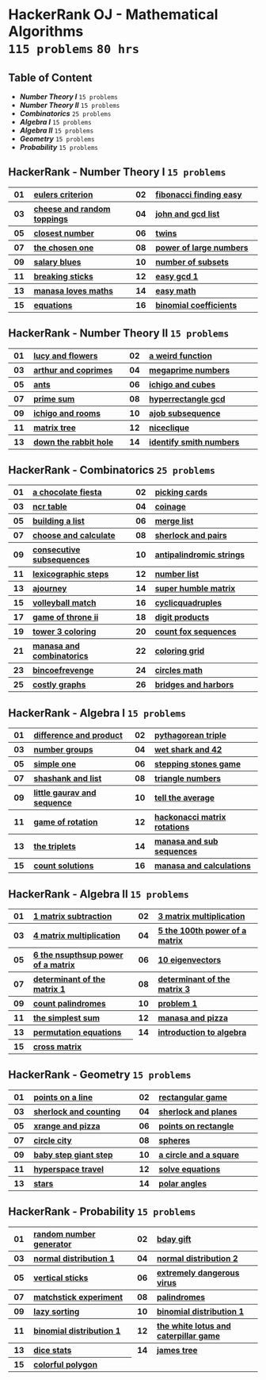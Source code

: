 # HackerRank OJ - Mathematical Algorithms <br> `115 problems` `80 hrs`

## Table of Content

- ***Number Theory I***             `15 problems`
- ***Number Theory II***            `15 problems`
- ***Combinatorics***               `25 problems`
- ***Algebra I***                   `15 problems`
- ***Algebra II***                  `15 problems`
- ***Geometry***                    `15 problems`
- ***Probability***                 `15 problems`

## HackerRank - Number Theory I `15 problems`

<table>
    <tbody>
        <tr>
<th align="center" width="50px">01</th><th align="left" width="550px"><a href="https://hackerrank.com/challenges/eulers-criterion/problem">eulers criterion</a></th>
<th align="center" width="50px">02</th><th align="left" width="550px"><a href="https://hackerrank.com/challenges/fibonacci-finding-easy/problem">fibonacci finding easy</a></th>
        </tr>
        <tr>
<th align="center" width="50px">03</th><th align="left" width="550px"><a href="https://hackerrank.com/challenges/cheese-and-random-toppings/problem">cheese and random toppings</a></th>
<th align="center" width="50px">04</th><th align="left" width="550px"><a href="https://hackerrank.com/challenges/john-and-gcd-list/problem">john and gcd list</a></th>
        </tr>
        <tr>
<th align="center" width="50px">05</th><th align="left" width="550px"><a href="https://hackerrank.com/challenges/closest-number/problem">closest number</a></th>
<th align="center" width="50px">06</th><th align="left" width="550px"><a href="https://hackerrank.com/challenges/twins/problem">twins</a></th>
        </tr>
        <tr>
<th align="center" width="50px">07</th><th align="left" width="550px"><a href="https://hackerrank.com/challenges/the-chosen-one/problem">the chosen one</a></th>
<th align="center" width="50px">08</th><th align="left" width="550px"><a href="https://hackerrank.com/challenges/power-of-large-numbers/problem">power of large numbers</a></th>
        </tr>
        <tr>
<th align="center" width="50px">09</th><th align="left" width="550px"><a href="https://hackerrank.com/challenges/salary-blues/problem">salary blues</a></th>
<th align="center" width="50px">10</th><th align="left" width="550px"><a href="https://hackerrank.com/challenges/number-of-subsets/problem">number of subsets</a></th>
        </tr>
        <tr>
<th align="center" width="50px">11</th><th align="left" width="550px"><a href="https://hackerrank.com/challenges/breaking-sticks/problem">breaking sticks</a></th>
<th align="center" width="50px">12</th><th align="left" width="550px"><a href="https://hackerrank.com/challenges/easy-gcd-1/problem">easy gcd 1</a></th>
        </tr>
        <tr>
<th align="center" width="50px">13</th><th align="left" width="550px"><a href="https://hackerrank.com/challenges/manasa-loves-maths/problem">manasa loves maths</a></th>
<th align="center" width="50px">14</th><th align="left" width="550px"><a href="https://hackerrank.com/challenges/easy-math/problem">easy math</a></th>
        </tr>
        <tr>
<th align="center" width="50px">15</th><th align="left" width="550px"><a href="https://hackerrank.com/challenges/equations/problem">equations</a></th>
<th align="center" width="50px">16</th><th align="left" width="550px"><a href="https://hackerrank.com/challenges/binomial-coefficients/problem">binomial coefficients</a></th>
        </tr>
    </tbody>
</table>

## HackerRank - Number Theory II `15 problems`

<table>
    <tbody>
        <tr>
<th align="center" width="50px">01</th><th align="left" width="550px"><a href="https://hackerrank.com/challenges/lucy-and-flowers/problem">lucy and flowers</a></th>
<th align="center" width="50px">02</th><th align="left" width="550px"><a href="https://hackerrank.com/challenges/a-weird-function/problem">a weird function</a></th>
        </tr>
        <tr>
<th align="center" width="50px">03</th><th align="left" width="550px"><a href="https://hackerrank.com/challenges/arthur-and-coprimes/problem">arthur and coprimes</a></th>
<th align="center" width="50px">04</th><th align="left" width="550px"><a href="https://hackerrank.com/challenges/megaprime-numbers/problem">megaprime numbers</a></th>
        </tr>
        <tr>
<th align="center" width="50px">05</th><th align="left" width="550px"><a href="https://hackerrank.com/challenges/ants/problem">ants</a></th>
<th align="center" width="50px">06</th><th align="left" width="550px"><a href="https://hackerrank.com/challenges/ichigo-and-cubes/problem">ichigo and cubes</a></th>
        </tr>
        <tr>
<th align="center" width="50px">07</th><th align="left" width="550px"><a href="https://hackerrank.com/challenges/prime-sum/problem">prime sum</a></th>
<th align="center" width="50px">08</th><th align="left" width="550px"><a href="https://hackerrank.com/challenges/hyperrectangle-gcd/problem">hyperrectangle gcd</a></th>
        </tr>
        <tr>
<th align="center" width="50px">09</th><th align="left" width="550px"><a href="https://hackerrank.com/challenges/ichigo-and-rooms/problem">ichigo and rooms</a></th>
<th align="center" width="50px">10</th><th align="left" width="550px"><a href="https://hackerrank.com/challenges/ajob-subsequence/problem">ajob subsequence</a></th>
        </tr>
        <tr>
<th align="center" width="50px">11</th><th align="left" width="550px"><a href="https://hackerrank.com/challenges/matrix-tree/problem">matrix tree</a></th>
<th align="center" width="50px">12</th><th align="left" width="550px"><a href="https://hackerrank.com/challenges/niceclique/problem">niceclique</a></th>
        </tr>
        <tr>
<th align="center" width="50px">13</th><th align="left" width="550px"><a href="https://hackerrank.com/challenges/down-the-rabbit-hole/problem">down the rabbit hole</a></th>
<th align="center" width="50px">14</th><th align="left" width="550px"><a href="https://hackerrank.com/challenges/identify-smith-numbers/problem">identify smith numbers</a></th>
        </tr>
    </tbody>
</table>

## HackerRank - Combinatorics `25 problems`

<table>
    <tbody>
        <tr>
<th align="center" width="50px">01</th><th align="left" width="550px"><a href="https://hackerrank.com/challenges/a-chocolate-fiesta/problem">a chocolate fiesta</a></th>
<th align="center" width="50px">02</th><th align="left" width="550px"><a href="https://hackerrank.com/challenges/picking-cards/problem">picking cards</a></th>
        </tr>
        <tr>
<th align="center" width="50px">03</th><th align="left" width="550px"><a href="https://hackerrank.com/challenges/ncr-table/problem">ncr table</a></th>
<th align="center" width="50px">04</th><th align="left" width="550px"><a href="https://hackerrank.com/challenges/coinage/problem">coinage</a></th>
        </tr>
        <tr>
<th align="center" width="50px">05</th><th align="left" width="550px"><a href="https://hackerrank.com/challenges/building-a-list/problem">building a list</a></th>
<th align="center" width="50px">06</th><th align="left" width="550px"><a href="https://hackerrank.com/challenges/merge-list/problem">merge list</a></th>
        </tr>
        <tr>
<th align="center" width="50px">07</th><th align="left" width="550px"><a href="https://hackerrank.com/challenges/choose-and-calculate/problem">choose and calculate</a></th>
<th align="center" width="50px">08</th><th align="left" width="550px"><a href="https://hackerrank.com/challenges/sherlock-and-pairs/problem">sherlock and pairs</a></th>
        </tr>
        <tr>
<th align="center" width="50px">09</th><th align="left" width="550px"><a href="https://hackerrank.com/challenges/consecutive-subsequences/problem">consecutive subsequences</a></th>
<th align="center" width="50px">10</th><th align="left" width="550px"><a href="https://hackerrank.com/challenges/antipalindromic-strings/problem">antipalindromic strings</a></th>
        </tr>
        <tr>
<th align="center" width="50px">11</th><th align="left" width="550px"><a href="https://hackerrank.com/challenges/lexicographic-steps/problem">lexicographic steps</a></th>
<th align="center" width="50px">12</th><th align="left" width="550px"><a href="https://hackerrank.com/challenges/number-list/problem">number list</a></th>
        </tr>
        <tr>
<th align="center" width="50px">13</th><th align="left" width="550px"><a href="https://hackerrank.com/challenges/ajourney/problem">ajourney</a></th>
<th align="center" width="50px">14</th><th align="left" width="550px"><a href="https://hackerrank.com/challenges/super-humble-matrix/problem">super humble matrix</a></th>
        </tr>
        <tr>
<th align="center" width="50px">15</th><th align="left" width="550px"><a href="https://hackerrank.com/challenges/volleyball-match/problem">volleyball match</a></th>
<th align="center" width="50px">16</th><th align="left" width="550px"><a href="https://hackerrank.com/challenges/cyclicquadruples/problem">cyclicquadruples</a></th>
        </tr>
        <tr>
<th align="center" width="50px">17</th><th align="left" width="550px"><a href="https://hackerrank.com/challenges/game-of-throne-ii/problem">game of throne ii</a></th>
<th align="center" width="50px">18</th><th align="left" width="550px"><a href="https://hackerrank.com/challenges/digit-products/problem">digit products</a></th>
        </tr>
        <tr>
<th align="center" width="50px">19</th><th align="left" width="550px"><a href="https://hackerrank.com/challenges/tower-3-coloring/problem">tower 3 coloring</a></th>
<th align="center" width="50px">20</th><th align="left" width="550px"><a href="https://hackerrank.com/challenges/count-fox-sequences/problem">count fox sequences</a></th>
        </tr>
        <tr>
<th align="center" width="50px">21</th><th align="left" width="550px"><a href="https://hackerrank.com/challenges/manasa-and-combinatorics/problem">manasa and combinatorics</a></th>
<th align="center" width="50px">22</th><th align="left" width="550px"><a href="https://hackerrank.com/challenges/coloring-grid/problem">coloring grid</a></th>
        </tr>
        <tr>
<th align="center" width="50px">23</th><th align="left" width="550px"><a href="https://hackerrank.com/challenges/bincoefrevenge/problem">bincoefrevenge</a></th>
<th align="center" width="50px">24</th><th align="left" width="550px"><a href="https://hackerrank.com/challenges/circles-math/problem">circles math</a></th>
        </tr>
        <tr>
<th align="center" width="50px">25</th><th align="left" width="550px"><a href="https://hackerrank.com/challenges/costly-graphs/problem">costly graphs</a></th>
<th align="center" width="50px">26</th><th align="left" width="550px"><a href="https://hackerrank.com/challenges/bridges-and-harbors/problem">bridges and harbors</a></th>
        </tr>
    </tbody>
</table>

## HackerRank - Algebra I `15 problems`

<table>
    <tbody>
        <tr>
<th align="center" width="50px">01</th><th align="left" width="550px"><a href="https://hackerrank.com/challenges/difference-and-product/problem">difference and product</a></th>
<th align="center" width="50px">02</th><th align="left" width="550px"><a href="https://hackerrank.com/challenges/pythagorean-triple/problem">pythagorean triple</a></th>
        </tr>
        <tr>
<th align="center" width="50px">03</th><th align="left" width="550px"><a href="https://hackerrank.com/challenges/number-groups/problem">number groups</a></th>
<th align="center" width="50px">04</th><th align="left" width="550px"><a href="https://hackerrank.com/challenges/wet-shark-and-42/problem">wet shark and 42</a></th>
        </tr>
        <tr>
<th align="center" width="50px">05</th><th align="left" width="550px"><a href="https://hackerrank.com/challenges/simple-one/problem">simple one</a></th>
<th align="center" width="50px">06</th><th align="left" width="550px"><a href="https://hackerrank.com/challenges/stepping-stones-game/problem">stepping stones game</a></th>
        </tr>
        <tr>
<th align="center" width="50px">07</th><th align="left" width="550px"><a href="https://hackerrank.com/challenges/shashank-and-list/problem">shashank and list</a></th>
<th align="center" width="50px">08</th><th align="left" width="550px"><a href="https://hackerrank.com/challenges/triangle-numbers/problem">triangle numbers</a></th>
        </tr>
        <tr>
<th align="center" width="50px">09</th><th align="left" width="550px"><a href="https://hackerrank.com/challenges/little-gaurav-and-sequence/problem">little gaurav and sequence</a></th>
<th align="center" width="50px">10</th><th align="left" width="550px"><a href="https://hackerrank.com/challenges/tell-the-average/problem">tell the average</a></th>
        </tr>
        <tr>
<th align="center" width="50px">11</th><th align="left" width="550px"><a href="https://hackerrank.com/challenges/game-of-rotation/problem">game of rotation</a></th>
<th align="center" width="50px">12</th><th align="left" width="550px"><a href="https://hackerrank.com/challenges/hackonacci-matrix-rotations/problem">hackonacci matrix rotations</a></th>
        </tr>
        <tr>
<th align="center" width="50px">13</th><th align="left" width="550px"><a href="https://hackerrank.com/challenges/the-triplets/problem">the triplets</a></th>
<th align="center" width="50px">14</th><th align="left" width="550px"><a href="https://hackerrank.com/challenges/manasa-and-sub-sequences/problem">manasa and sub sequences</a></th>
        </tr>
        <tr>
<th align="center" width="50px">15</th><th align="left" width="550px"><a href="https://hackerrank.com/challenges/count-solutions/problem">count solutions</a></th>
<th align="center" width="50px">16</th><th align="left" width="550px"><a href="https://hackerrank.com/challenges/manasa-and-calculations/problem">manasa and calculations</a></th>
        </tr>
    </tbody>
</table>

## HackerRank - Algebra II `15 problems`

<table>
    <tbody>
        <tr>
<th align="center" width="50px">01</th><th align="left" width="550px"><a href="https://hackerrank.com/challenges/linear-algebra-foundations-1-matrix-subtraction/problem">1 matrix subtraction</a></th>
<th align="center" width="50px">02</th><th align="left" width="550px"><a href="https://hackerrank.com/challenges/linear-algebra-foundations-3-matrix-multiplication/problem">3 matrix multiplication</a></th>
        </tr>
        <tr>
<th align="center" width="50px">03</th><th align="left" width="550px"><a href="https://hackerrank.com/challenges/linear-algebra-foundations-4-matrix-multiplication/problem">4 matrix multiplication</a></th>
<th align="center" width="50px">04</th><th align="left" width="550px"><a href="https://hackerrank.com/challenges/linear-algebra-foundations-5-the-100th-power-of-a-matrix/problem">5 the 100th power of a matrix</a></th>
        </tr>
        <tr>
<th align="center" width="50px">05</th><th align="left" width="550px"><a href="https://hackerrank.com/challenges/linear-algebra-foundations-6-the-nsupthsup-power-of-a-matrix/problem">6 the nsupthsup power of a matrix</a></th>
<th align="center" width="50px">06</th><th align="left" width="550px"><a href="https://hackerrank.com/challenges/linear-algebra-fundamentals-10-eigenvectors/problem">10 eigenvectors</a></th>
        </tr>
        <tr>
<th align="center" width="50px">07</th><th align="left" width="550px"><a href="https://hackerrank.com/challenges/determinant-of-the-matrix-1/problem">determinant of the matrix 1</a></th>
<th align="center" width="50px">08</th><th align="left" width="550px"><a href="https://hackerrank.com/challenges/determinant-of-the-matrix-3/problem">determinant of the matrix 3</a></th>
        </tr>
        <tr>
<th align="center" width="50px">09</th><th align="left" width="550px"><a href="https://hackerrank.com/challenges/count-palindromes/problem">count palindromes</a></th>
<th align="center" width="50px">10</th><th align="left" width="550px"><a href="https://hackerrank.com/challenges/linear-algebra-foundations-1/problem">problem 1</a></th>
        </tr>
        <tr>
<th align="center" width="50px">11</th><th align="left" width="550px"><a href="https://hackerrank.com/challenges/the-simplest-sum/problem">the simplest sum</a></th>
<th align="center" width="50px">12</th><th align="left" width="550px"><a href="https://hackerrank.com/challenges/manasa-and-pizza/problem">manasa and pizza</a></th>
        </tr>
        <tr>
<th align="center" width="50px">13</th><th align="left" width="550px"><a href="https://hackerrank.com/challenges/permutation-equations/problem">permutation equations</a></th>
<th align="center" width="50px">14</th><th align="left" width="550px"><a href="https://hackerrank.com/challenges/introduction-to-algebra/problem">introduction to algebra</a></th>
        </tr>
        <tr>
<th align="center" width="50px">15</th><th align="left" width="550px"><a href="https://hackerrank.com/challenges/cross-matrix/problem">cross matrix</a></th>
        </tr>
    </tbody>
</table>

## HackerRank - Geometry `15 problems`

<table>
    <tbody>
        <tr>
<th align="center" width="50px">01</th><th align="left" width="550px"><a href="https://hackerrank.com/challenges/points-on-a-line/problem">points on a line</a></th>
<th align="center" width="50px">02</th><th align="left" width="550px"><a href="https://hackerrank.com/challenges/rectangular-game/problem">rectangular game</a></th>
        </tr>
        <tr>
<th align="center" width="50px">03</th><th align="left" width="550px"><a href="https://hackerrank.com/challenges/sherlock-and-counting/problem">sherlock and counting</a></th>
<th align="center" width="50px">04</th><th align="left" width="550px"><a href="https://hackerrank.com/challenges/sherlock-and-planes/problem">sherlock and planes</a></th>
        </tr>
        <tr>
<th align="center" width="50px">05</th><th align="left" width="550px"><a href="https://hackerrank.com/challenges/xrange-and-pizza/problem">xrange and pizza</a></th>
<th align="center" width="50px">06</th><th align="left" width="550px"><a href="https://hackerrank.com/challenges/points-on-rectangle/problem">points on rectangle</a></th>
        </tr>
        <tr>
<th align="center" width="50px">07</th><th align="left" width="550px"><a href="https://hackerrank.com/challenges/circle-city/problem">circle city</a></th>
<th align="center" width="50px">08</th><th align="left" width="550px"><a href="https://hackerrank.com/challenges/spheres/problem">spheres</a></th>
        </tr>
        <tr>
<th align="center" width="50px">09</th><th align="left" width="550px"><a href="https://hackerrank.com/challenges/baby-step-giant-step/problem">baby step giant step</a></th>
<th align="center" width="50px">10</th><th align="left" width="550px"><a href="https://hackerrank.com/challenges/a-circle-and-a-square/problem">a circle and a square</a></th>
        </tr>
        <tr>
<th align="center" width="50px">11</th><th align="left" width="550px"><a href="https://hackerrank.com/challenges/hyperspace-travel/problem">hyperspace travel</a></th>
<th align="center" width="50px">12</th><th align="left" width="550px"><a href="https://hackerrank.com/challenges/solve-equations/problem">solve equations</a></th>
        </tr>
        <tr>
<th align="center" width="50px">13</th><th align="left" width="550px"><a href="https://hackerrank.com/challenges/stars/problem">stars</a></th>
<th align="center" width="50px">14</th><th align="left" width="550px"><a href="https://hackerrank.com/challenges/polar-angles/problem">polar angles</a></th>
        </tr>
    </tbody>
</table>

## HackerRank - Probability `15 problems`

<table>
    <tbody>
        <tr>
<th align="center" width="50px">01</th><th align="left" width="550px"><a href="https://hackerrank.com/challenges/random-number-generator/problem">random number generator</a></th>
<th align="center" width="50px">02</th><th align="left" width="550px"><a href="https://hackerrank.com/challenges/bday-gift/problem">bday gift</a></th>
        </tr>
        <tr>
<th align="center" width="50px">03</th><th align="left" width="550px"><a href="https://hackerrank.com/challenges/normal-distribution-1/problem">normal distribution 1</a></th>
<th align="center" width="50px">04</th><th align="left" width="550px"><a href="https://hackerrank.com/challenges/normal-distribution-2/problem">normal distribution 2</a></th>
        </tr>
        <tr>
<th align="center" width="50px">05</th><th align="left" width="550px"><a href="https://hackerrank.com/challenges/vertical-sticks/problem">vertical sticks</a></th>
<th align="center" width="50px">06</th><th align="left" width="550px"><a href="https://hackerrank.com/challenges/extremely-dangerous-virus/problem">extremely dangerous virus</a></th>
        </tr>
        <tr>
<th align="center" width="50px">07</th><th align="left" width="550px"><a href="https://hackerrank.com/challenges/matchstick-experiment/problem">matchstick experiment</a></th>
<th align="center" width="50px">08</th><th align="left" width="550px"><a href="https://hackerrank.com/challenges/palindromes/problem">palindromes</a></th>
        </tr>
        <tr>
<th align="center" width="50px">09</th><th align="left" width="550px"><a href="https://hackerrank.com/challenges/lazy-sorting/problem">lazy sorting</a></th>
<th align="center" width="50px">10</th><th align="left" width="550px"><a href="https://hackerrank.com/challenges/binomial-distribution-1/problem">binomial distribution 1</a></th>
        </tr>
        <tr>
<th align="center" width="50px">11</th><th align="left" width="550px"><a href="https://hackerrank.com/challenges/binomial-distribution-1/problem">binomial distribution 1</a></th>
<th align="center" width="50px">12</th><th align="left" width="550px"><a href="https://hackerrank.com/challenges/the-white-lotus-and-caterpillar-game/problem">the white lotus and caterpillar game</a></th>
        </tr>
        <tr>
<th align="center" width="50px">13</th><th align="left" width="550px"><a href="https://hackerrank.com/challenges/dice-stats/problem">dice stats</a></th>
<th align="center" width="50px">14</th><th align="left" width="550px"><a href="https://hackerrank.com/challenges/james-tree/problem">james tree</a></th>
        </tr>
        <tr>
<th align="center" width="50px">15</th><th align="left" width="550px"><a href="https://hackerrank.com/challenges/colorful-polygon/problem">colorful polygon</a></th>
        </tr>
    </tbody>
</table>
